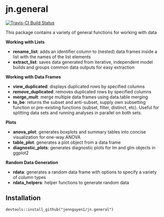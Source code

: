 # jn.general

[![Travis-CI Build Status](https://travis-ci.org/jennguyen1/jn.general.svg?branch=master)](https://travis-ci.org/jennguyen1/jn.general)

This package contains a variety of general functions for working with data

**Working with Lists**
- **rename_list**: adds an identifier column to (nested) data frames inside a list with the names of the list elements
- **extract_list**: saves data generated from iterative, independent model builds and groups common data outputs for easy extraction

**Working with Data Frames**
- **view_duplicated**: displays duplicated rows by specified columns
- **remove_duplicated**: removes duplicated rows by specified columns
- **merge_mult**: merge multiple data frames using data.table merging
- **to_be**: returns the subset and anti-subset, supply own subsetting function or pre-existing functions (subset, filter, distinct, etc). Useful for splitting data sets and running analyses in parallel on both sets.

**Plots**
- **anova_plot**: generates boxplots and summary tables into concise visualization for one-way ANOVA
- **table_plot**: generates a plot object from a data frame
- **diagnostic_plots**: generates diagnostic plots for lm and glm objects in ggplot2

**Random Data Generation**
- **rdata**: generates a random data frame with options to specify a variety of column types
- **rdata_helpers**: helper functions to generate random data

## Installation
`devtools::install_github("jennguyen1/jn.general")`
